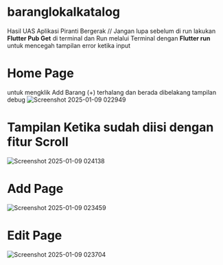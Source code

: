# baranglokalkatalog
  Hasil UAS Aplikasi Piranti Bergerak // Jangan lupa sebelum di run lakukan **Flutter Pub Get** di terminal dan Run melalui Terminal dengan **Flutter run** untuk mencegah tampilan error ketika input 

# Home Page 
  untuk mengklik Add Barang (+) terhalang dan berada dibelakang tampilan debug 
![Screenshot 2025-01-09 022949](https://github.com/user-attachments/assets/850cbb4f-0b87-4b42-aace-b7241aade05e)

# Tampilan Ketika sudah diisi dengan fitur Scroll
![Screenshot 2025-01-09 024138](https://github.com/user-attachments/assets/704590c6-0a18-4e2d-8b38-bbffb1ff3aa4)

# Add Page 
![Screenshot 2025-01-09 023459](https://github.com/user-attachments/assets/932464c4-32df-4875-bec3-dc6c84fe64c1)

# Edit Page 
![Screenshot 2025-01-09 023704](https://github.com/user-attachments/assets/67e8957b-17e8-4db6-9035-4ab288c0b4b4)



